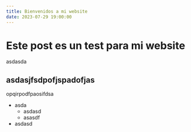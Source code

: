 ```yaml
---
title: Bienvenidos a mi website
date: 2023-07-29 19:00:00
---
```


# Este post es un test para mi website
asdasda

## asdasjfsdpofjspadofjas
opqirpodfpaosifdsa

- asda
    - asdasd
    - asasdf
- asdasd